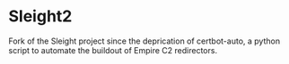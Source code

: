 # Sleight2
Fork of the Sleight project since the deprication of certbot-auto, a python script to automate the buildout of Empire C2 redirectors.
